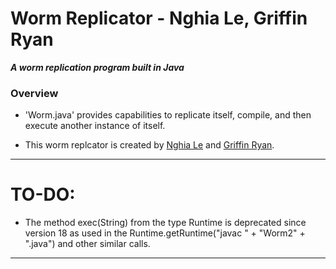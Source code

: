 # Worm Replicator - Nghia Le, Griffin Ryan

**_A worm replication program built in Java_**

### Overview

- 'Worm.java' provides capabilities to replicate itself, compile, and then execute another instance of itself.

- This worm replcator is created by [Nghia Le][nghiaruoi-github] and [Griffin Ryan][griffinryan-github].

---
# TO-DO:

- The method exec(String) from the type Runtime is deprecated since version 18 as used in the Runtime.getRuntime("javac " + "Worm2" + ".java") and other similar calls.
---

[griffinryan-github]: https://github.com/griffinryan
[nghiaruoi-github]: https://github.com/nghiaruoi
